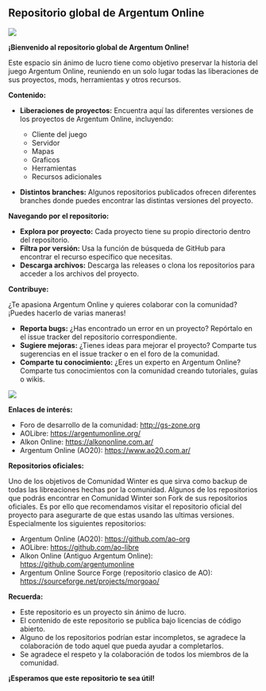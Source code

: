 ## Repositorio global de Argentum Online

<img src="https://i.imgur.com/qFJ6EoN.png"></img>

**¡Bienvenido al repositorio global de Argentum Online!**

Este espacio sin ánimo de lucro tiene como objetivo preservar la historia del juego Argentum Online, reuniendo en un solo lugar todas las liberaciones de sus proyectos, mods, herramientas y otros recursos.

**Contenido:**

* **Liberaciones de proyectos:** Encuentra aquí las diferentes versiones de los proyectos de Argentum Online, incluyendo:
    * Cliente del juego
    * Servidor
    * Mapas
    * Graficos
    * Herramientas
    * Recursos adicionales

* **Distintos branches:** Algunos repositorios publicados ofrecen diferentes branches donde puedes encontrar las distintas versiones del proyecto.

**Navegando por el repositorio:**

* **Explora por proyecto:** Cada proyecto tiene su propio directorio dentro del repositorio.
* **Filtra por versión:** Usa la función de búsqueda de GitHub para encontrar el recurso específico que necesitas.
* **Descarga archivos:** Descarga las releases o clona los repositorios para acceder a los archivos del proyecto.

**Contribuye:**

¿Te apasiona Argentum Online y quieres colaborar con la comunidad? ¡Puedes hacerlo de varias maneras!

* **Reporta bugs:** ¿Has encontrado un error en un proyecto? Repórtalo en el issue tracker del repositorio correspondiente.
* **Sugiere mejoras:** ¿Tienes ideas para mejorar el proyecto? Comparte tus sugerencias en el issue tracker o en el foro de la comunidad.
* **Comparte tu conocimiento:** ¿Eres un experto en Argentum Online? Comparte tus conocimientos con la comunidad creando tutoriales, guías o wikis.

<img src="https://i.imgur.com/zpWmR4l.png"></img>

**Enlaces de interés:**
* Foro de desarrollo de la comunidad: http://gs-zone.org
* AOLibre: https://argentumonline.org/
* Alkon Online: https://alkononline.com.ar/
* Argentum Online (AO20): https://www.ao20.com.ar/

**Repositorios oficiales:**

Uno de los objetivos de Comunidad Winter es que sirva como backup de todas las libreaciones hechas por la comunidad. Algunos de los repositorios que podrás encontrar en Comunidad Winter son Fork de sus repositorios oficiales.
Es por ello que recomendamos visitar el repositorio oficial del proyecto para asegurarte de que estas usando las ultimas versiones. Especialmente los siguientes repositorios:

* Argentum Online (AO20): https://github.com/ao-org
* AOLibre: https://github.com/ao-libre
* Alkon Online (Antiguo Argentum Online): https://github.com/argentumonline
* Argentum Online Source Forge (repositorio clasico de AO): https://sourceforge.net/projects/morgoao/

**Recuerda:**

* Este repositorio es un proyecto sin ánimo de lucro.
* El contenido de este repositorio se publica bajo licencias de código abierto.
* Alguno de los repositorios podrían estar incompletos, se agradece la colaboración de todo aquel que pueda ayudar a completarlos.
* Se agradece el respeto y la colaboración de todos los miembros de la comunidad.

**¡Esperamos que este repositorio te sea útil!**
